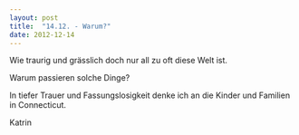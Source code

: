 ```yaml
---
layout: post
title:  "14.12. - Warum?"
date: 2012-12-14
---
```




Wie traurig und grässlich doch nur all zu oft diese Welt ist.



Warum passieren solche Dinge?



In tiefer Trauer und Fassungslosigkeit denke ich an die Kinder und Familien in Connecticut.



Katrin







